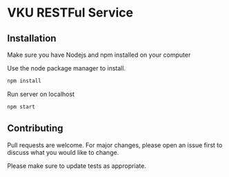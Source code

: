 # VKU RESTFul Service

## Installation

Make sure you have Nodejs and npm installed on your computer

Use the node package manager to install.

```bash
npm install
```
Run server on localhost 
```bash
npm start
```

## Contributing
Pull requests are welcome. For major changes, please open an issue first to discuss what you would like to change.

Please make sure to update tests as appropriate.
